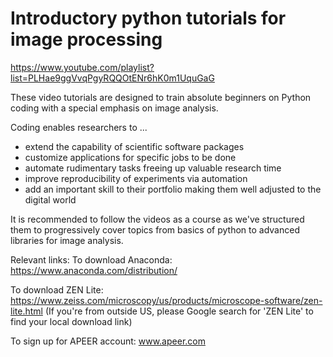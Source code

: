 # Introductory python tutorials for image processing
https://www.youtube.com/playlist?list=PLHae9ggVvqPgyRQQOtENr6hK0m1UquGaG

These video tutorials are designed to train absolute beginners on Python coding with a special emphasis on image analysis. 

Coding enables researchers to ...

- extend the capability of scientific software packages
- customize applications for specific jobs to be done
- automate rudimentary tasks freeing up valuable research time
- improve reproducibility of experiments via automation
- add an important skill to their portfolio making them well adjusted to the digital world

It is recommended to follow the videos as a course as we've structured them to progressively cover topics from basics of python to advanced libraries for image analysis. 

Relevant links: 
To download Anaconda: https://www.anaconda.com/distribution/

To download ZEN Lite: https://www.zeiss.com/microscopy/us/products/microscope-software/zen-lite.html
(If you're from outside US, please Google search for 'ZEN Lite' to find your local download link)

To sign up for APEER account: www.apeer.com
